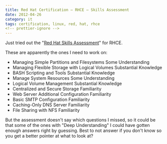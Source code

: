 ```yaml
---
title: Red Hat Certification – RHCE – Skills Assessment
date: 2012-04-26
category: it
tags: certification, linux, red, hat, rhce
<!-- prettier-ignore -->
---
```


Just tried out the "[Red Hat Skills Assessment](http://www.redhat.com/training/assessment.html "redhat.com")" for RHCE.

These are apparently the ones I need to work on:

- Managing Simple Partitions and Filesystems Some Understanding
- Managing Flexible Storage with Logical Volumes Substantial Knowledge
- BASH Scripting and Tools Substantial Knowledge
- Manage System Resources Some Understanding
- Logical Volume Management Substantial Knowledge
- Centralized and Secure Storage Familiarity
- Web Server Additional Configuration Familiarity
- Basic SMTP Configuration Familiarity
- Caching-Only DNS Server Familiarity
- File Sharing with NFS Familiarity

But the assessment doesn't say which questions I missed, so it could be that some of the ones with "Deep Understanding" I could have gotten enough answers right by guessing. Best to not answer if you don't know so you get a better pointer at what to look at?
